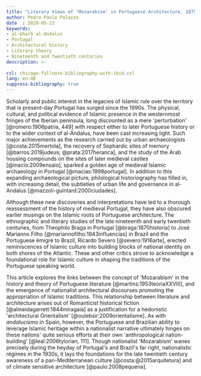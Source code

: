 ```yaml
---
title: "Literary Views of 'Mozarabism' in Portuguese Architecture, 1875--1945"
author: Pedro Paulo Palazzo
date  : 2020-05-23
keywords:
- al-Gharb al-Andalus
- Portugal
- Architectural history
- Literary theory
- Nineteenth and twentieth centuries
description: >-
  
csl: chicago-fullnote-bibliography-with-ibid.csl
lang: en-GB
suppress-bibliography: true
---
```


Scholarly and public interest in the legacies of Islamic rule over the
territory that is present-day Portugal has surged since the 1990s. The
physical, cultural, and political evidence of Islamic presence in the
westernmost fringes of the Iberian peninsula, long discounted as a mere
'perturbation' [@romero:1906patria, 449] with respect either to later
Portuguese history or to the wider context of al-Andalus, have been
cast increasing light. Such major achievements as the research carried
out by urban archaeologists [@costa:2015mertola], the recovery of
Sephardic sites of memory [@barros:2019judeus; @prata:2017heranca], and
the study of the Arab housing compounds on the sites of later medieval
castles [@inacio:2009ensaio], sparked a golden age of medieval Islamic
archaeology in Portugal [@macias:1998portugal]. In addition to this
expanding archaeological picture, philological historiography has filled
in, with increasing detail, the subtleties of urban life and governance
in al-Andalus [@mazzoli-guintard:2000ciudades].

Although these new discoveries and interpretations have led to a
thorough reassessment of the history of medieval Portugal, they have
also obscured earlier musings on the Islamic roots of Portuguese
architecture. The  ethnographic and literary studies of the late
nineteenth and early twentieth centuries, from Theophilo Braga in
Portugal [@braga:1870historia] to José Marianno Filho
[@mariannofilho:1943influencias] in Brazil and the Portuguese émigré to
Brazil, Ricardo Severo [@severo:1916arte], erected reminiscences of
Islamic culture into building blocks of national identity on both shores
of the Atlantic. These and other critics strove to acknowledge a
foundational role for Islamic culture in shaping the traditions of the
Portuguese speaking world.

This article explores the links between the concept of 'Mozarabism' in
the history and theory of Portuguese literature
[@martins:1953teoriaXXVIII], and the emergence of nationalist
architectural discourses promoting the appropriation of Islamic
traditions. This relationship between literature and architecture arises
out of Romanticist historical fiction [@almeidagarrett:1844miragaia] as
a justification for a hedonistic 'architectural Orientalism'
[@oulebsir:2009orientalisme]. As with *andalucismo* in Spain, however,
the Portuguese and Brazilian ability to leverage Islamic heritage within
a nationalist narrative ultimately hinges on these nations' quite
serious efforts at their own 'anthropological nation-building'
[@leal:2006tylorian, 111]. Though nationalist 'Mozarabism' wanes
precisely during the heyday of Portugal's and Brazil's far right,
nationalistic régimes in the 1930s, it lays the foundations for the late
twentieth century awareness of a pan-Mediterranean culture
[@costa:@2015arquitetura] and of climate sensitive architecture
[@paulo:2008pequena].

